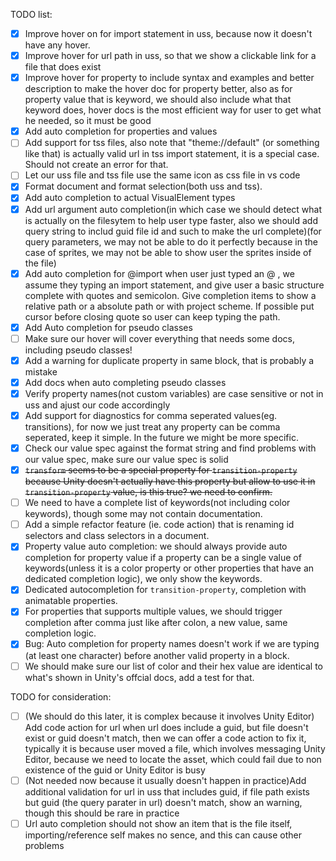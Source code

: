 TODO list:
- [x] Improve hover on for import statement in uss, because now it doesn't have any hover.
- [x] Improve hover for url path in uss, so that we show a clickable link for a file that does exist
- [x] Improve hover for property to include syntax and examples and better description to make the hover doc for property better, also as for property value that is keyword, we should also include what that keyword does, hover docs is the most efficient way for user to get what he needed, so it must be good
- [x] Add auto completion for properties and values
- [ ] Add support for tss files, also note that "theme://default" (or something like that) is actually valid url in tss import statement, it is a special case. Should not create an error for that.
- [ ] Let our uss file and tss file use the same icon as css file in vs code
- [x] Format document and format selection(both uss and tss).
- [x] Add auto completion to actual VisualElement types
- [x] Add url argument auto completion(in which case we should detect what is actually on the filesytem to help user type faster, also we should add query string to includ guid file id and such to make the url complete)(for query parameters, we may not be able to do it perfectly because in the case of sprites, we may not be able to show user the sprites inside of the file)
- [x] Add auto completion for @import when user just typed an @ , we assume they typing an import statement, and give user a basic structure complete with quotes and semicolon. Give completion items to show a relative path or a absolute path or with project scheme. If possible put cursor before closing quote so user can keep typing the path.
- [x] Add Auto completion for pseudo classes
- [ ] Make sure our hover will cover everything that needs some docs, including pseudo classes!
- [x] Add a warning for duplicate property in same block, that is probably a mistake
- [x] Add docs when auto completing pseudo classes
- [x] Verify property names(not custom variables) are case sensitive or not in uss and ajust our code accordingly
- [x] Add support for diagnostics for comma seperated values(eg. transitions), for now we just treat any property can be comma seperated, keep it simple. In the future we might be more specific.
- [x] Check our value spec against the format string and find problems with our value spec, make sure our value spec is solid
- [x] ~~`transform` seems to be a special property for `transition-property` because Unity doesn't actually have this property but allow to use it in `transition-property` value, is this true? we need to confirm.~~
- [ ] We need to have a complete list of keywords(not including color keywords), though some may not contain documentation.
- [ ] Add a simple refactor feature (ie. code action) that is renaming id selectors and class selectors in a document.
- [x] Property value auto completion: we should always provide auto completion for property value if a property can be a single value of keywords(unless it is a color property or other properties that have an dedicated completion logic), we only show the keywords.
- [x] Dedicated autocompletion for `transition-property`, completion with animatable properties.
- [x] For properties that supports multiple values, we should trigger completion after comma just like after colon, a new value, same completion logic.
- [x] Bug: Auto completion for property names doesn't work if we are typing (at least one character) before another valid property in a block.
- [ ] We should make sure our list of color and their hex value are identical to what's shown in Unity's offcial docs, add a test for that.

TODO for consideration:
- [ ] (We should do this later, it is complex because it involves Unity Editor) Add code action for url when url does include a guid, but file doesn't exist or guid doesn't match, then we can offer a code action to fix it, typically it is because user moved a file, which involves messaging Unity Editor, because we need to locate the asset, which could fail due to non existence of the guid or Unity Editor is busy
- [ ] (Not needed now because it usually doesn't happen in practice)Add additional validation for url in uss that includes guid, if file path exists but guid (the query parater in url) doesn't match, show an warning, though this should be rare in practice
- [ ] Url auto completion should not show an item that is the file itself, importing/reference self makes no sence, and this can cause other problems 